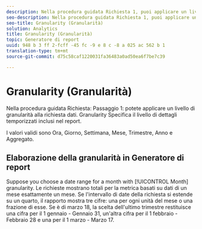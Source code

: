 ```yaml
---
description: Nella procedura guidata Richiesta 1, puoi applicare un livello di granularità alla richiesta dati. Granularity Specifica il livello di dettagli temporizzati inclusi nel report.
seo-description: Nella procedura guidata Richiesta 1, puoi applicare un livello di granularità alla richiesta dati. Granularity Specifica il livello di dettagli temporizzati inclusi nel report.
seo-title: Granularity (Granularità)
solution: Analytics
title: Granularity (Granularità)
topic: Generatore di report
uuid: 948 b 3 ff 2-fcff -45 fc -9 e 8 c -8 a 025 ac 562 b 1
translation-type: tm+mt
source-git-commit: d75c58caf1220031fa36483a0ad50ea6f7be7c39

---
```



# Granularity (Granularità)

Nella procedura guidata Richiesta: Passaggio 1: potete applicare un livello di granularità alla richiesta dati. Granularity Specifica il livello di dettagli temporizzati inclusi nel report.

I valori validi sono Ora, Giorno, Settimana, Mese, Trimestre, Anno e Aggregato.

## Elaborazione della granularità in Generatore di report

Suppose you choose a date range for a month with [!UICONTROL Month] granularity. Le richieste mostrano totali per la metrica basati su dati di un mese esattamente un mese. Se l'intervallo di date della richiesta si estende su un quarto, il rapporto mostra tre cifre: una per ogni unità del mese o una frazione di esse. Se è di marzo 18, la scelta dell'ultimo trimestre restituisce una cifra per il 1 gennaio - Gennaio 31, un'altra cifra per il 1 febbraio - Febbraio 28 e una per il 1 marzo - Marzo 17.
